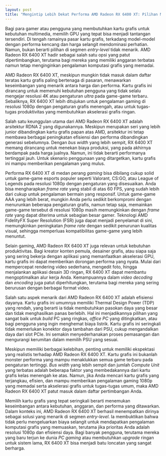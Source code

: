 ```yaml
---
layout: post
title: "Mengintip Lebih Dekat Performa AMD Radeon RX 6400 XT: Pilihan Menarik di Segmen Entry-Level"
---
```


Bagi para gamer atau pengguna yang membutuhkan kartu grafis untuk kebutuhan multimedia, memilih GPU yang tepat bisa menjadi tantangan tersendiri. Di tengah ramainya pasar kartu grafis, terkadang model-model dengan performa kencang dan harga selangit mendominasi perhatian. Namun, bukan berarti pilihan di segmen *entry-level* tidak menarik. AMD Radeon RX 6400 XT hadir sebagai salah satu opsi yang patut dipertimbangkan, terutama bagi mereka yang memiliki anggaran terbatas namun tetap menginginkan pengalaman komputasi grafis yang memadai.

AMD Radeon RX 6400 XT, meskipun mungkin tidak masuk dalam daftar teratas kartu grafis paling bertenaga di pasaran, menawarkan keseimbangan yang menarik antara harga dan performa. Kartu grafis ini dirancang untuk memenuhi kebutuhan pengguna yang tidak selalu mengejar resolusi 4K atau pengaturan *ultra* pada game-game terbaru. Sebaliknya, RX 6400 XT lebih ditujukan untuk pengalaman gaming di resolusi 1080p dengan pengaturan grafis menengah, atau untuk tugas-tugas produktivitas yang membutuhkan akselerasi grafis ringan.

Salah satu keunggulan utama dari AMD Radeon RX 6400 XT adalah arsitektur RDNA 2 yang digunakannya. Meskipun merupakan seri yang lebih junior dibandingkan kartu grafis papan atas AMD, arsitektur ini tetap membawa berbagai peningkatan efisiensi dan performa dibandingkan generasi sebelumnya. Dengan *bus width* yang lebih sempit, RX 6400 XT memang dirancang untuk menekan biaya produksi, yang pada akhirnya berdampak pada harga jualnya. Namun, ini tidak berarti performanya tertinggal jauh. Untuk skenario penggunaan yang ditargetkan, kartu grafis ini mampu memberikan pengalaman yang mulus.

Performa RX 6400 XT di medan perang *gaming* bisa dibilang cukup solid untuk game-game esports populer seperti Valorant, CS:GO, atau League of Legends pada resolusi 1080p dengan pengaturan yang disesuaikan. Anda bisa mengharapkan *frame rate* yang stabil di atas 60 FPS, yang sudah lebih dari cukup untuk pengalaman bermain yang responsif. Untuk game-game AAA yang lebih berat, mungkin Anda perlu sedikit berkompromi dengan menurunkan beberapa pengaturan grafis, namun tetap saja, memainkan game-game tersebut di resolusi 1080p masih memungkinkan dengan *frame rate* yang dapat diterima untuk sebagian besar gamer. Teknologi AMD FidelityFX Super Resolution (FSR) juga dapat menjadi penyelamat di sini, memungkinkan peningkatan *frame rate* dengan sedikit penurunan kualitas visual, sehingga memperluas kompatibilitas game-game yang lebih menuntut.

Selain gaming, AMD Radeon RX 6400 XT juga relevan untuk kebutuhan produktivitas. Bagi kreator konten pemula, desainer grafis, atau siapa saja yang sering bekerja dengan aplikasi yang memanfaatkan akselerasi GPU, kartu grafis ini dapat memberikan dorongan performa yang nyata. Mulai dari mempercepat rendering video sederhana, mengedit foto, hingga menjalankan aplikasi desain 3D ringan, RX 6400 XT dapat membantu mengoptimalkan alur kerja Anda. Kemampuannya dalam *video decoding* dan *encoding* juga patut diperhitungkan, terutama bagi mereka yang sering berurusan dengan berbagai format video.

Salah satu aspek menarik dari AMD Radeon RX 6400 XT adalah efisiensi dayanya. Kartu grafis ini umumnya memiliki Thermal Design Power (TDP) yang rendah, yang berarti ia tidak membutuhkan pasokan daya yang besar dan tidak menghasilkan panas berlebih. Hal ini menjadikannya pilihan yang sangat baik untuk *build* PC yang ringkas, *office PC* yang ditingkatkan, atau bagi pengguna yang ingin menghemat biaya listrik. Kartu grafis ini seringkali tidak memerlukan konektor daya tambahan dari PSU, cukup mengandalkan daya dari slot PCIe. Ini semakin menyederhanakan proses pemasangan dan mengurangi kerumitan dalam memilih PSU yang sesuai.

Meskipun memiliki berbagai kelebihan, penting untuk memiliki ekspektasi yang realistis terhadap AMD Radeon RX 6400 XT. Kartu grafis ini bukanlah monster performa yang mampu menaklukkan semua game terbaru pada pengaturan tertinggi. *Bus width* yang lebih sempit dan jumlah *Compute Unit* yang terbatas adalah beberapa faktor yang membedakannya dari kartu grafis kelas menengah ke atas. Namun, jika Anda mencari kartu grafis yang terjangkau, efisien, dan mampu memberikan pengalaman gaming 1080p yang memadai serta akselerasi grafis untuk tugas-tugas umum, maka AMD Radeon RX 6400 XT patut masuk dalam daftar pertimbangan Anda.

Memilih kartu grafis yang tepat seringkali berarti menemukan keseimbangan antara kebutuhan, anggaran, dan performa yang ditawarkan. Dalam konteks ini, AMD Radeon RX 6400 XT berhasil menempatkan dirinya sebagai solusi yang menarik di segmen *entry-level*. Ia membuktikan bahwa tidak perlu mengeluarkan biaya selangit untuk mendapatkan pengalaman komputasi grafis yang memuaskan, terutama jika prioritas Anda adalah resolusi 1080p dan efisiensi daya. Bagi banyak pengguna, terutama mereka yang baru terjun ke dunia *PC gaming* atau membutuhkan *upgrade* ringan untuk sistem lama, RX 6400 XT bisa menjadi batu loncatan yang sangat berharga.
